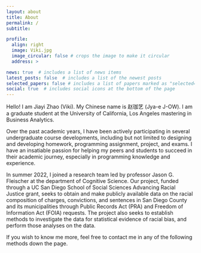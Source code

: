 ```yaml
---
layout: about
title: About
permalink: /
subtitle: 

profile:
  align: right
  image: Viki.jpg
  image_circular: false # crops the image to make it circular
  address: >

news: true  # includes a list of news items
latest_posts: false  # includes a list of the newest posts
selected_papers: false # includes a list of papers marked as "selected={true}"
social: true  # includes social icons at the bottom of the page
---
```


Hello! I am Jiayi Zhao (Viki). My Chinese name is 赵珈艺 (Jya-e J-OW). I am a graduate student at the University of California, Los Angeles mastering in Business Analytics.

Over the past academic years, I have been actively participating in several undergraduate course developments, including but not limited to designing and developing homework, programming assignment, project, and exams. I have an insatiable passion for helping my peers and students to succeed in their academic journey, especially in programming knowledge and experience.

In summer 2022, I joined a research team led by professor Jason G. Fleischer at the department of Cognitive Science. Our project, funded through a UC San Diego School of Social Sciences Advancing Racial Justice grant, seeks to obtain and make publicly available data on the racial composition of charges, convictions, and sentences in San Diego County and its municipalities through Public Records Act (PRA) and Freedom of Information Act (FOIA) requests. The project also seeks to establish methods to investigate the data for statistical evidence of racial bias, and perform those analyses on the data.

If you wish to know me more, feel free to contact me in any of the following methods down the page.
